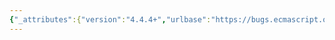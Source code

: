 ```yaml
---
{"_attributes":{"version":"4.4.4+","urlbase":"https://bugs.ecmascript.org/","maintainer":"dherman@mozilla.com"},"bug":{"bug_id":2069,"creation_ts":"2013-10-08 11:57:00 -0700","short_desc":"9.1.6.3. preformed => performed","delta_ts":"2013-10-29 09:45:20 -0700","product":"Draft for 6th Edition","component":"editorial issue","version":"Rev 19: September 27, 2013 Draft","rep_platform":"All","op_sys":"All","bug_status":"RESOLVED","resolution":"FIXED","priority":"Normal","bug_severity":"normal","everconfirmed":true,"reporter":{"uid":"claude.pache","name":"Claude Pache"},"assigned_to":{"uid":"allen","name":"Allen Wirfs-Brock"},"long_desc":[{"commentid":5865,"comment_count":0,"who":{"uid":"claude.pache","name":"Claude Pache"},"bug_when":"2013-10-08 11:57:47 -0700","thetext":"Section 9.1.6.3. ValidateAndApplyPropertyDescriptor, Note before the algorithm:\n\n    ... and no object updates are preformed.\n\nChange \"preformed\" to \"performed\"."},{"commentid":5866,"comment_count":1,"who":{"uid":"allen","name":"Allen Wirfs-Brock"},"bug_when":"2013-10-08 14:59:41 -0700","thetext":"fixed in rev20 editor's draft"},{"commentid":6062,"comment_count":2,"who":{"uid":"allen","name":"Allen Wirfs-Brock"},"bug_when":"2013-10-29 09:45:20 -0700","thetext":"fixed in rev20 draft, Oct. 28, 2013"}]}}
---
```

